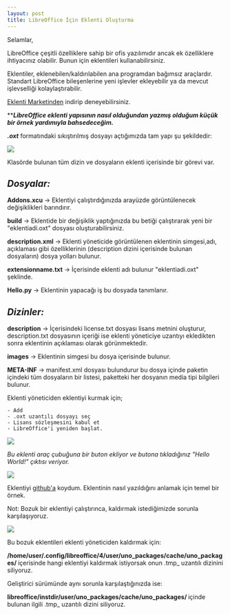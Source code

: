 ```yaml
---
layout: post
title: LibreOffice İçin Eklenti Oluşturma
---
```


Selamlar,

LibreOffice çeşitli özelliklere sahip bir ofis yazılımıdır ancak ek özelliklere ihtiyacınız olabilir. Bunun için eklentileri kullanabilirsiniz.

Eklentiler, eklenebilen/kaldırılabilen ana programdan bağımsız araçlardır. Standart LibreOffice bileşenlerine yeni işlevler ekleyebilir ya da mevcut işlevselliği kolaylaştırabilir.

[Eklenti Marketinden](http://extensions.libreoffice.org/) indirip deneyebilirsiniz.

*****LibreOffice eklenti yapısının nasıl olduğundan yazmış olduğum küçük bir örnek yardımıyla bahsedeceğim.***

***.oxt*** formatındaki sıkıştırılmış dosyayı açtığımızda tam yapı şu şekildedir:

<p><img src="http://feyzayavuz.github.io/assets/by1-1.png" /></p>

Klasörde bulunan tüm dizin ve dosyaların eklenti içerisinde bir görevi var.  

***Dosyalar:***
---------------

 **Addons.xcu** -> Eklentiyi çalıştırdığınızda arayüzde görüntülenecek değişiklikleri barındırır.

 **build** -> Eklentide bir değişiklik yaptığınızda bu betiği çalıştırarak yeni bir "eklentiadi.oxt" dosyası oluşturabilirsiniz.

 **description.xml** -> Eklenti yöneticide görüntülenen eklentinin simgesi,adı, açıklaması gibi özelliklerinin (description dizini içerisinde bulunan dosyaların) dosya yolları bulunur.


 **extensionname.txt** -> İçerisinde eklenti adı bulunur "eklentiadi.oxt" şeklinde.

 **Hello.py** -> Eklentinin yapacağı iş bu dosyada tanımlanır.

***Dizinler:***
---------------

 **description** -> İçerisindeki license.txt dosyası lisans metnini oluşturur, description.txt dosyasının içeriği ise eklenti yöneticiye uzantıyı ekledikten sonra eklentinin açıklaması olarak görünmektedir.

**images** -> Eklentinin simgesi bu dosya içerisinde bulunur.

**META-INF** -> manifest.xml dosyası bulundurur bu dosya içinde paketin içindeki tüm dosyaların bir listesi, paketteki her dosyanın media tipi bilgileri bulunur.

Eklenti yöneticiden eklentiyi kurmak için;

	- Add
	- .oxt uzantılı dosyayı seç
	- Lisans sözleşmesini kabul et
	- LibreOffice'i yeniden başlat.



<p><img src="http://feyzayavuz.github.io/assets/by1-2.png" /></p>

*Bu eklenti araç çubuğuna bir buton ekliyor ve butona tıkladığınız "Hello World!" çıktısı veriyor.*

<p><img src="http://feyzayavuz.github.io/assets/by1-3.png" /></p>

Eklentiyi [github'a](https://github.com/feyzayavuz/HelloWorld) koydum. Eklentinin nasıl yazıldığını anlamak için temel bir örnek.


Not: Bozuk bir eklentiyi çalıştırınca, kaldırmak istediğimizde sorunla karşılaşıyoruz.

<p><img src="http://feyzayavuz.github.io/assets/by1-4.png" /></p>

Bu bozuk eklentileri eklenti yöneticiden kaldırmak için:

<b> /home/user/.config/libreoffice/4/user/uno_packages/cache/uno_packages/ </b> içerisinde hangi eklentiyi kaldırmak istiyorsak onun .tmp_ uzantılı dizinini siliyoruz. 

Geliştirici sürümünde aynı sorunla karşılaştığınızda ise:

<b> libreoffice/instdir/user/uno_packages/cache/uno_packages/ </b> içinde bulunan ilgili .tmp_ uzantılı dizini siliyoruz.

